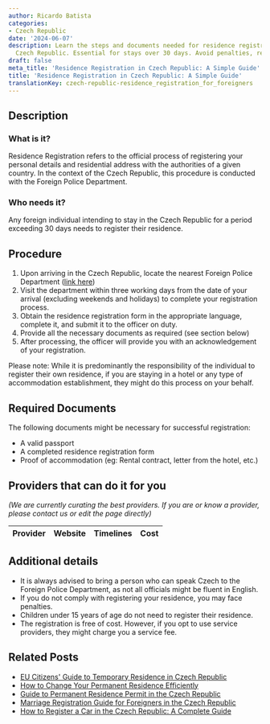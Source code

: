 ```yaml
---
author: Ricardo Batista
categories:
- Czech Republic
date: '2024-06-07'
description: Learn the steps and documents needed for residence registration in the
  Czech Republic. Essential for stays over 30 days. Avoid penalties, register on time!
draft: false
meta_title: 'Residence Registration in Czech Republic: A Simple Guide'
title: 'Residence Registration in Czech Republic: A Simple Guide'
translationKey: czech-republic-residence_registration_for_foreigners
---
```


## Description
### What is it?
Residence Registration refers to the official process of registering your personal details and residential address with the authorities of a given country. In the context of the Czech Republic, this procedure is conducted with the Foreign Police Department.

### Who needs it?
Any foreign individual intending to stay in the Czech Republic for a period exceeding 30 days needs to register their residence.

## Procedure

1. Upon arriving in the Czech Republic, locate the nearest Foreign Police Department ([link here](https://www.mvcr.cz/mvcren/article/contacts-foreign-police.aspx))
2. Visit the department within three working days from the date of your arrival (excluding weekends and holidays) to complete your registration process.
3. Obtain the residence registration form in the appropriate language, complete it, and submit it to the officer on duty.
4. Provide all the necessary documents as required (see section below)
5. After processing, the officer will provide you with an acknowledgement of your registration.

Please note: While it is predominantly the responsibility of the individual to register their own residence, if you are staying in a hotel or any type of accommodation establishment, they might do this process on your behalf.

## Required Documents
The following documents might be necessary for successful registration:

- A valid passport
- A completed residence registration form
- Proof of accommodation (eg: Rental contract, letter from the hotel, etc.) 

## Providers that can do it for you

_(We are currently curating the best providers. If you are or know a provider, please contact us or edit the page directly)_

| Provider        |     Website     |     Timelines    |       Cost      |
| :-------------: | :-------------: |  :-------------: | :-------------: |

## Additional details
- It is always advised to bring a person who can speak Czech to the Foreign Police Department, as not all officials might be fluent in English.
- If you do not comply with registering your residence, you may face penalties.
- Children under 15 years of age do not need to register their residence.
- The registration is free of cost. However, if you opt to use service providers, they might charge you a service fee.
## Related Posts

- [EU Citizens' Guide to Temporary Residence in Czech Republic](https://tramitit.com/guides/czech-republic/residence_registration_for_eu_citizens/)
- [How to Change Your Permanent Residence Efficiently](https://tramitit.com/guides/czech-republic/change_of_permanent_residence/)
- [Guide to Permanent Residence Permit in the Czech Republic](https://tramitit.com/guides/czech-republic/application_for_permanent_residence_permit/)
- [Marriage Registration Guide for Foreigners in the Czech Republic](https://tramitit.com/guides/czech-republic/registry_office_-_marriage/)
- [How to Register a Car in the Czech Republic: A Complete Guide](https://tramitit.com/guides/czech-republic/car_registration/)